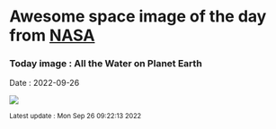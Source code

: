 
# Awesome space image of the day from [NASA](https://api.nasa.gov/)

### Today image : All the Water on Planet Earth

Date : 2022-09-26


![](https://apod.nasa.gov/apod/image/2209/WaterlessEarth2_woodshole_960.jpg)

<small>Latest update : Mon Sep 26 09:22:13 2022</small>


